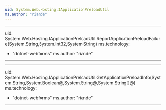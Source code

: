 ```yaml
---
uid: System.Web.Hosting.IApplicationPreloadUtil
ms.author: "riande"
---
```


---
uid: System.Web.Hosting.IApplicationPreloadUtil.ReportApplicationPreloadFailure(System.String,System.Int32,System.String)
ms.technology: 
  - "dotnet-webforms"
ms.author: "riande"
---

---
uid: System.Web.Hosting.IApplicationPreloadUtil.GetApplicationPreloadInfo(System.String,System.Boolean@,System.String@,System.String[]@)
ms.technology: 
  - "dotnet-webforms"
ms.author: "riande"
---
